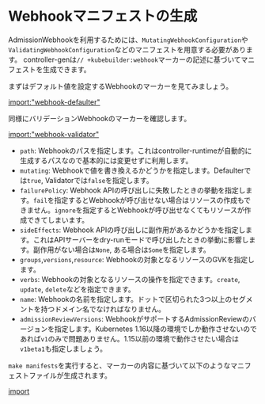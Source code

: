 # Webhookマニフェストの生成

AdmissionWebhookを利用するためには、`MutatingWebhookConfiguration`や`ValidatingWebhookConfiguration`などのマニフェストを用意する必要があります。
controller-genは`// +kubebuilder:webhook`マーカーの記述に基づいてマニフェストを生成できます。

まずはデフォルト値を設定するWebhookのマーカーを見てみましょう。

[import:"webhook-defaulter"](../../codes/20_manifests/api/v1/markdownview_webhook.go)

同様にバリデーションWebhookのマーカーを確認します。

[import:"webhook-validator"](../../codes/20_manifests/api/v1/markdownview_webhook.go)

- `path`: Webhookのパスを指定します。これはcontroller-runtimeが自動的に生成するパスなので基本的には変更せずに利用します。
- `mutating`: Webhookで値を書き換えるかどうかを指定します。Defaulterでは`true`, Validatorでは`false`を指定します。
- `failurePolicy`: Webhook APIの呼び出しに失敗したときの挙動を指定します。`fail`を指定するとWebhookが呼び出せない場合はリソースの作成もできません。`ignore`を指定するとWebhookが呼び出せなくてもリソースが作成できてしまいます。
- `sideEffects`: Webhook APIの呼び出しに副作用があるかどうかを指定します。これはAPIサーバーをdry-runモードで呼び出したときの挙動に影響します。副作用がない場合は`None`, ある場合は`Some`を指定します。
- `groups`,`versions`,`resource`: Webhookの対象となるリソースのGVKを指定します。
- `verbs`: Webhookの対象となるリソースの操作を指定できます。`create`, `update`, `delete`などを指定できます。
- `name`: Webhookの名前を指定します。ドットで区切られた3つ以上のセグメントを持つドメイン名でなければなりません。
- `admissionReviewVersions`: WebhookがサポートするAdmissionReviewのバージョンを指定します。Kubernetes 1.16以降の環境でしか動作させないのであれば`v1`のみで問題ありません。1.15以前の環境で動作させたい場合は`v1beta1`も指定しましょう。

`make manifests`を実行すると、マーカーの内容に基づいて以下のようなマニフェストファイルが生成されます。

[import](../../codes/20_manifests/config/webhook/manifests.yaml)
